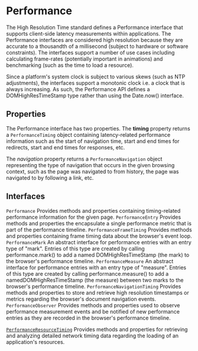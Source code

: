 # Performance
The High Resolution Time standard defines a Performance interface that supports client-side latency measurements within applications. The Performance interfaces are considered high resolution because they are accurate to a thousandth of a millisecond (subject to hardware or software constraints). The interfaces support a number of use cases including calculating frame-rates (potentially important in animations) and benchmarking (such as the time to load a resource).

Since a platform's system clock is subject to various skews (such as NTP adjustments), the interfaces support a monotonic clock i.e. a clock that is always increasing. As such, the Performance API defines a DOMHighResTimeStamp type rather than using the Date.now() interface.

## Properties
The Performance interface has two properties. The **timing** property returns a `PerformanceTiming` object containing latency-related performance information such as the start of navigation time, start and end times for redirects, start and end times for responses, etc.

The *navigation* property returns a `PerformanceNavigation` object representing the type of navigation that occurs in the given browsing context, such as the page was navigated to from history, the page was navigated to by following a link, etc.

## Interfaces
`Performance`
Provides methods and properties containing timing-related performance information for the given page.
`PerformanceEntry`
Provides methods and properties the encapsulate a single performance metric that is part of the performance timeline.
`PerformanceFrameTiming`
Provides methods and properties containing frame timing data about the browser's event loop.
`PerformanceMark`
An abstract interface for performance entries with an entry type of "mark". Entries of this type are created by calling performance.mark() to add a named DOMHighResTimeStamp (the mark) to the browser's performance timeline.
`PerformanceMeasure`
An abstract interface for performance entries with an entry type of "measure". Entries of this type are created by calling performance.measure() to add a namedDOMHighResTimeStamp (the measure) between two marks to the browser's performance timeline.
`PerformanceNavigationTiming`
Provides methods and properties to store and retrieve high resolution timestamps or metrics regarding the browser's document navigation events.
`PerformanceObserver`
Provides methods and properties used to observe performance measurement events and be notified of new performance entries as they are recorded in the browser's performance timeline.

[`PerformanceResourceTiming`](./PerformanceResourceTiming/README.md)
Provides methods and properties for retrieving and analyzing detailed network timing data regarding the loading of an application's resources.